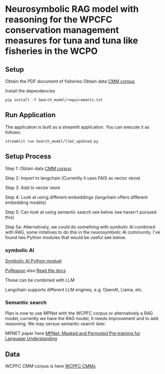 # Neurosymbolic RAG model with reasoning for the WPCFC conservation management measures for tuna and tuna like fisheries in the WCPO 


## Setup

Obtain the PDF document of fisheries  Obtain data [CMM corpus](https://cmm.wcpfc.int/)

Install the dependencies
```
pip install -f Search_model/requirements.txt
```

## Run Application

The application is built as a streamlit application.
You can execute it as follows:

```
streamlit run Search_model/llm2_updated.py
```



## Setup Process

Step 1: Obtain data [CMM corpus](https://cmm.wcpfc.int/)

Step 2: Import to langchain (Currently it uses FAIS as vector store)

Step 3: Add to vector store

Step 4: Look at using different embeddings (langchain offers different embedding models)

Step 5: Can look at using semantic search see below (we haven't pursued this)

Step 5a: Alternatively, we could do something with symbolic AI combined with RAG, some initatives to do this in the neurosymbolic AI community. I've found two Python modules that would be useful see below.
 
### symbolic AI

[Symbolic AI Python moduel](https://pypi.org/project/symbolicai/)

[PyReason](https://github.com/lab-v2/pyreason) also [Read the docs](https://pyreason.readthedocs.io/en/latest/)

These can be combined with LLM 

Langchain supports different LLM engines, e.g. OpenAI, Llama, etc.  

### Semantic search

Plan is now to use MPNet with the WCPFC corpus or alternatively a RAG model, currently we have the RAG model, it needs improvement and to add reasoning. We may oersue semantic search later. 

MPNET paper here [MPNet: Masked and Permuted Pre-training for Language Understanding](https://arxiv.org/abs/2004.09297)

## Data 

WCPFC CMM corpus is here [WCPFC CMMs](https://cmm.wcpfc.int/)
